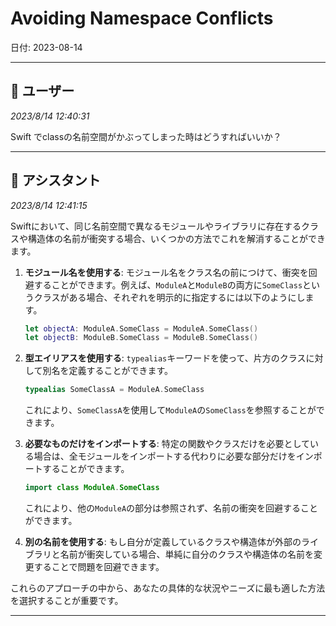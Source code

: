 # Avoiding Namespace Conflicts

日付: 2023-08-14

---

## 👤 ユーザー
*2023/8/14 12:40:31*

Swift でclassの名前空間がかぶってしまった時はどうすればいいか？

---

## 🤖 アシスタント
*2023/8/14 12:41:15*

Swiftにおいて、同じ名前空間で異なるモジュールやライブラリに存在するクラスや構造体の名前が衝突する場合、いくつかの方法でこれを解消することができます。

1. **モジュール名を使用する**: モジュール名をクラス名の前につけて、衝突を回避することができます。例えば、`ModuleA`と`ModuleB`の両方に`SomeClass`というクラスがある場合、それぞれを明示的に指定するには以下のようにします。

   ```swift
   let objectA: ModuleA.SomeClass = ModuleA.SomeClass()
   let objectB: ModuleB.SomeClass = ModuleB.SomeClass()
   ```

2. **型エイリアスを使用する**: `typealias`キーワードを使って、片方のクラスに対して別名を定義することができます。

   ```swift
   typealias SomeClassA = ModuleA.SomeClass
   ```

   これにより、`SomeClassA`を使用して`ModuleA`の`SomeClass`を参照することができます。

3. **必要なものだけをインポートする**: 特定の関数やクラスだけを必要としている場合は、全モジュールをインポートする代わりに必要な部分だけをインポートすることができます。

   ```swift
   import class ModuleA.SomeClass
   ```

   これにより、他の`ModuleA`の部分は参照されず、名前の衝突を回避することができます。

4. **別の名前を使用する**: もし自分が定義しているクラスや構造体が外部のライブラリと名前が衝突している場合、単純に自分のクラスや構造体の名前を変更することで問題を回避できます。

これらのアプローチの中から、あなたの具体的な状況やニーズに最も適した方法を選択することが重要です。

---
